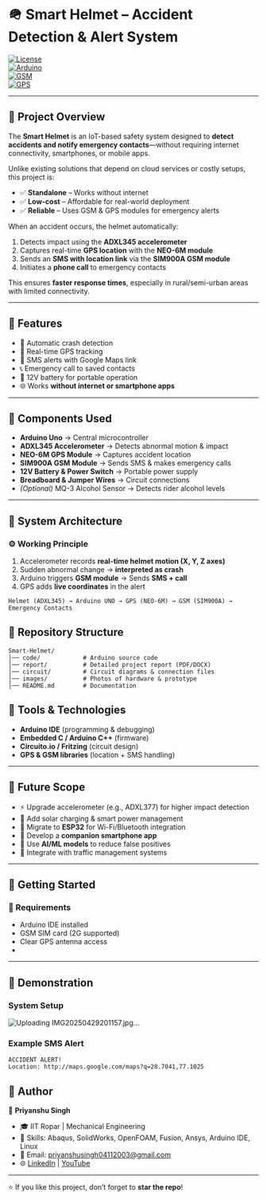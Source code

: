 # 🪖 Smart Helmet – Accident Detection & Alert System  

[![License](https://img.shields.io/badge/license-MIT-blue.svg)](LICENSE)  
[![Arduino](https://img.shields.io/badge/Made%20with-Arduino-00979D?logo=arduino&logoColor=white)](https://www.arduino.cc/)  
[![GSM](https://img.shields.io/badge/Module-SIM900A-orange)]()  
[![GPS](https://img.shields.io/badge/Module-NEO--6M-blue)]()  

---

## 🔹 Project Overview  
The **Smart Helmet** is an IoT-based safety system designed to **detect accidents and notify emergency contacts**—without requiring internet connectivity, smartphones, or mobile apps.  

Unlike existing solutions that depend on cloud services or costly setups, this project is:  
- ✅ **Standalone** – Works without internet  
- ✅ **Low-cost** – Affordable for real-world deployment  
- ✅ **Reliable** – Uses GSM & GPS modules for emergency alerts  

When an accident occurs, the helmet automatically:  
1. Detects impact using the **ADXL345 accelerometer**  
2. Captures real-time **GPS location** with the **NEO-6M module**  
3. Sends an **SMS with location link** via the **SIM900A GSM module**  
4. Initiates a **phone call** to emergency contacts  

This ensures **faster response times**, especially in rural/semi-urban areas with limited connectivity.  

---

## 🔹 Features  
- 🚨 Automatic crash detection  
- 📍 Real-time GPS tracking  
- 📲 SMS alerts with Google Maps link  
- 📞 Emergency call to saved contacts  
- 🔋 12V battery for portable operation  
- 🌐 Works **without internet or smartphone apps**  

---

## 🔹 Components Used  
- **Arduino Uno** → Central microcontroller  
- **ADXL345 Accelerometer** → Detects abnormal motion & impact  
- **NEO-6M GPS Module** → Captures accident location  
- **SIM900A GSM Module** → Sends SMS & makes emergency calls  
- **12V Battery & Power Switch** → Portable power supply  
- **Breadboard & Jumper Wires** → Circuit connections  
- *(Optional)* MQ-3 Alcohol Sensor → Detects rider alcohol levels  

---

## 🔹 System Architecture  

### ⚙️ Working Principle  
1. Accelerometer records **real-time helmet motion (X, Y, Z axes)**  
2. Sudden abnormal change → **interpreted as crash**  
3. Arduino triggers **GSM module** → Sends **SMS + call**  
4. GPS adds **live coordinates** in the alert  

```plaintext
Helmet (ADXL345) → Arduino UNO → GPS (NEO-6M) → GSM (SIM900A) → Emergency Contacts
```

## 📂 Repository Structure  
```plaintext
Smart-Helmet/  
│── code/            # Arduino source code  
│── report/          # Detailed project report (PDF/DOCX)  
│── circuit/         # Circuit diagrams & connection files  
│── images/          # Photos of hardware & prototype  
│── README.md        # Documentation  
```

## 🔹 Tools & Technologies  
- **Arduino IDE** (programming & debugging)  
- **Embedded C / Arduino C++** (firmware)  
- **Circuito.io / Fritzing** (circuit design)  
- **GPS & GSM libraries** (location + SMS handling)  

---

## 🔹 Future Scope  
- ⚡ Upgrade accelerometer (e.g., ADXL377) for higher impact detection  
- 🔋 Add solar charging & smart power management  
- 📡 Migrate to **ESP32** for Wi-Fi/Bluetooth integration  
- 📱 Develop a **companion smartphone app**  
- 🧪 Use **AI/ML models** to reduce false positives  
- 🚦 Integrate with traffic management systems  

---

## 🚀 Getting Started  

### 🔧 Requirements  
- Arduino IDE installed  
- GSM SIM card (2G supported)  
- Clear GPS antenna access
-  
---
## 📸 Demonstration  

### System Setup  
![Uploading IMG20250429201157.jpg…]()


### Example SMS Alert  
```plaintext
ACCIDENT ALERT!  
Location: http://maps.google.com/maps?q=28.7041,77.1025
```

## 🔹 Author  
👤 **Priyanshu Singh**  
- 🎓 IIT Ropar | Mechanical Engineering  
- 🔧 Skills: Abaqus, SolidWorks, OpenFOAM, Fusion, Ansys, Arduino IDE, Linux  
- 📧 Email: priyanshusingh04112003@gmail.com  
- 🌐 [LinkedIn](https://www.linkedin.com/in/priyanshu-singh-a47033265) | [YouTube](https://youtube.com/@theunfilteredguyy)  

---
⭐ If you like this project, don’t forget to **star the repo**!
